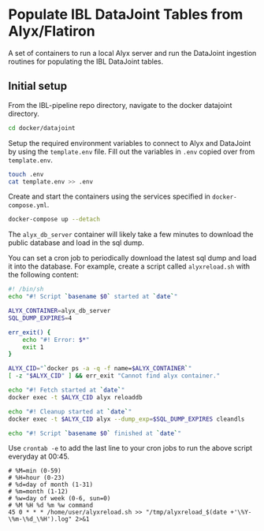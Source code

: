 # Populate IBL DataJoint Tables from Alyx/Flatiron

A set of containers to run a local Alyx server and run the DataJoint ingestion routines for populating the IBL DataJoint tables.

## Initial setup

From the IBL-pipeline repo directory, navigate to the docker datajoint directory.

```bash
cd docker/datajoint
```

Setup the required environment variables to connect to Alyx and DataJoint by using the `template.env` file. Fill out the variables in `.env` copied over from `template.env`.

```bash
touch .env
cat template.env >> .env
```

Create and start the containers using the services specified in `docker-compose.yml`.

```bash
docker-compose up --detach
```

The `alyx_db_server` container will likely take a few minutes to download the public database and load in the sql dump.

You can set a cron job to periodically download the latest sql dump and load it into the database. For example, create a script called `alyxreload.sh` with the following content:

```bash
#! /bin/sh
echo "#! Script `basename $0` started at `date`"

ALYX_CONTAINER=alyx_db_server
SQL_DUMP_EXPIRES=4

err_exit() {
	echo "#! Error: $*"
	exit 1
}

ALYX_CID="`docker ps -a -q -f name=$ALYX_CONTAINER`"
[ -z "$ALYX_CID" ] && err_exit "Cannot find alyx container."

echo "#! Fetch started at `date`"
docker exec -t $ALYX_CID alyx reloaddb 

echo "#! Cleanup started at `date`"
docker exec -t $ALYX_CID alyx --dump_exp=$SQL_DUMP_EXPIRES cleandls

echo "#! Script `basename $0` finished at `date`"
```

Use `crontab -e` to add the last line to your cron jobs to run the above script everyday at 00:45. 

```
# %M=min (0-59)
# %H=hour (0-23)
# %d=day of month (1-31)
# %m=month (1-12)
# %w=day of week (0-6, sun=0)
# %M %H %d %m %w command
45 0 * * * /home/user/alyxreload.sh >> "/tmp/alyxreload_$(date +'\%Y-\%m-\%d_\%H').log" 2>&1
```
